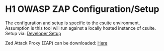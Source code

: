 # H1  OWASP ZAP Configuration/Setup

The configuration and setup is specific to the csuite environment.  Assumption is this tool will run against a locally hosted instance of csuite.  Setup via: [Developer Setup](https://github.com/john-divelbiss/csuitetools/tree/master/developer_setup)

Zed Attack Proxy (ZAP) can be downloaded:  [Here](https://www.owasp.org/index.php/OWASP_Zed_Attack_Proxy_Project)


